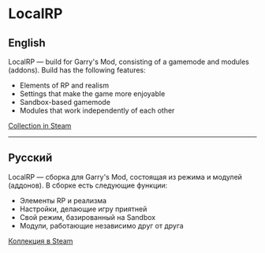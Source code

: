 # LocalRP
English
-
LocalRP — build for Garry's Mod, consisting of a gamemode and modules (addons). Build has the following features:
- Elements of RP and realism
- Settings that make the game more enjoyable
- Sandbox-based gamemode
- Modules that work independently of each other

[Collection in Steam](https://steamcommunity.com/sharedfiles/filedetails/?id=2837278729)

---
Русский
-
LocalRP — сборка для Garry's Mod, состоящая из режима и модулей (аддонов). В сборке есть следующие функции:
- Элементы RP и реализма
- Настройки, делающие игру приятней
- Свой режим, базированный на Sandbox
- Модули, работающие независимо друг от друга

[Коллекция в Steam](https://steamcommunity.com/sharedfiles/filedetails/?id=2837278729)
